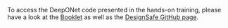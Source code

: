 To access the DeepONet code presented in the hands-on training, please have a look at the [Booklet](https://designsafe-training.github.io/deeponet/deeponet.html) as well as the [DesignSafe GitHub page](https://github.com/DesignSafe-Training/deeponet).
